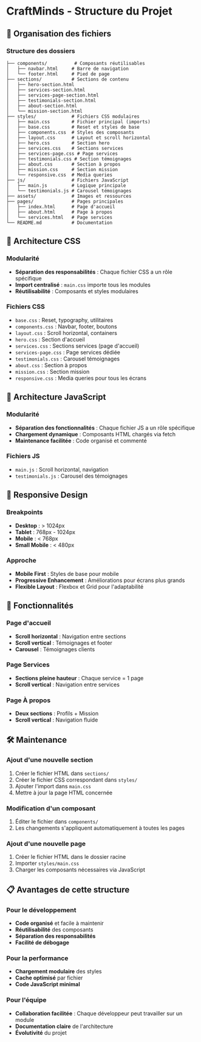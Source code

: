 # CraftMinds - Structure du Projet

## 📁 Organisation des fichiers

### Structure des dossiers
```
├── components/          # Composants réutilisables
│   ├── navbar.html     # Barre de navigation
│   └── footer.html     # Pied de page
├── sections/           # Sections de contenu
│   ├── hero-section.html
│   ├── services-section.html
│   ├── services-page-section.html
│   ├── testimonials-section.html
│   ├── about-section.html
│   └── mission-section.html
├── styles/             # Fichiers CSS modulaires
│   ├── main.css        # Fichier principal (imports)
│   ├── base.css        # Reset et styles de base
│   ├── components.css  # Styles des composants
│   ├── layout.css      # Layout et scroll horizontal
│   ├── hero.css        # Section hero
│   ├── services.css    # Sections services
│   ├── services-page.css # Page services
│   ├── testimonials.css # Section témoignages
│   ├── about.css       # Section à propos
│   ├── mission.css     # Section mission
│   └── responsive.css  # Media queries
├── js/                 # Fichiers JavaScript
│   ├── main.js         # Logique principale
│   └── testimonials.js # Carousel témoignages
├── assets/             # Images et ressources
├── pages/              # Pages principales
│   ├── index.html      # Page d'accueil
│   ├── about.html      # Page à propos
│   └── services.html   # Page services
└── README.md           # Documentation
```

## 🎨 Architecture CSS

### Modularité
- **Séparation des responsabilités** : Chaque fichier CSS a un rôle spécifique
- **Import centralisé** : `main.css` importe tous les modules
- **Réutilisabilité** : Composants et styles modulaires

### Fichiers CSS
- `base.css` : Reset, typography, utilitaires
- `components.css` : Navbar, footer, boutons
- `layout.css` : Scroll horizontal, containers
- `hero.css` : Section d'accueil
- `services.css` : Sections services (page d'accueil)
- `services-page.css` : Page services dédiée
- `testimonials.css` : Carousel témoignages
- `about.css` : Section à propos
- `mission.css` : Section mission
- `responsive.css` : Media queries pour tous les écrans

## 🔧 Architecture JavaScript

### Modularité
- **Séparation des fonctionnalités** : Chaque fichier JS a un rôle spécifique
- **Chargement dynamique** : Composants HTML chargés via fetch
- **Maintenance facilitée** : Code organisé et commenté

### Fichiers JS
- `main.js` : Scroll horizontal, navigation
- `testimonials.js` : Carousel des témoignages

## 📱 Responsive Design

### Breakpoints
- **Desktop** : > 1024px
- **Tablet** : 768px - 1024px
- **Mobile** : < 768px
- **Small Mobile** : < 480px

### Approche
- **Mobile First** : Styles de base pour mobile
- **Progressive Enhancement** : Améliorations pour écrans plus grands
- **Flexible Layout** : Flexbox et Grid pour l'adaptabilité

## 🚀 Fonctionnalités

### Page d'accueil
- **Scroll horizontal** : Navigation entre sections
- **Scroll vertical** : Témoignages et footer
- **Carousel** : Témoignages clients

### Page Services
- **Sections pleine hauteur** : Chaque service = 1 page
- **Scroll vertical** : Navigation entre services

### Page À propos
- **Deux sections** : Profils + Mission
- **Scroll vertical** : Navigation fluide

## 🛠️ Maintenance

### Ajout d'une nouvelle section
1. Créer le fichier HTML dans `sections/`
2. Créer le fichier CSS correspondant dans `styles/`
3. Ajouter l'import dans `main.css`
4. Mettre à jour la page HTML concernée

### Modification d'un composant
1. Éditer le fichier dans `components/`
2. Les changements s'appliquent automatiquement à toutes les pages

### Ajout d'une nouvelle page
1. Créer le fichier HTML dans le dossier racine
2. Importer `styles/main.css`
3. Charger les composants nécessaires via JavaScript

## 📋 Avantages de cette structure

### Pour le développement
- **Code organisé** et facile à maintenir
- **Réutilisabilité** des composants
- **Séparation des responsabilités**
- **Facilité de débogage**

### Pour la performance
- **Chargement modulaire** des styles
- **Cache optimisé** par fichier
- **Code JavaScript minimal**

### Pour l'équipe
- **Collaboration facilitée** : Chaque développeur peut travailler sur un module
- **Documentation claire** de l'architecture
- **Évolutivité** du projet
